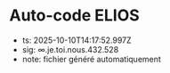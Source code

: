 # Auto-code ELIOS
- ts: 2025-10-10T14:17:52.997Z
- sig: ∞.je.toi.nous.432.528
- note: fichier généré automatiquement
